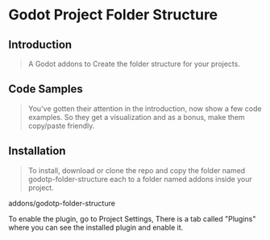 # Godot Project Folder Structure

## Introduction

> A Godot addons to Create the folder structure for your projects.

## Code Samples

> You've gotten their attention in the introduction, now show a few code examples. So they get a visualization and as a bonus, make them copy/paste friendly.

## Installation

> To install,  download or clone the repo and copy the folder named godotp-folder-structure each 
to a folder named addons inside your project.

addons/godotp-folder-structure

To enable the plugin, go to Project Settings, There is a tab called "Plugins" where you can see the installed plugin and enable it.

